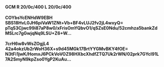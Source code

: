 #### GCM R 20/0c/400 L 20/0c/400
**COYbsYcENHdW9EBH**<br/>**SBS18HvL0JH6piVaW1ZNt+Vb+BF4vLUJ2fv2jL4wxyQ=**<br/>**pTqS3Cjwc99i87aP8w0/xFrisOmYQbvO1/qSZsE0Ndu/52cmhza5bankZdMSLrc7gGwjqNq9LSU+Z6+W...**<br/><br/>
**7crH6w8vWsZOgjL4**<br/>**42a4okzUb2rWoH36X+s9d45MGk17BrtYYGMvBKY4fOE=**<br/>**N3tFi1jwK/HomxJ6PCkVoVOZ98HXbcXhdfZTQ7Uk2rWN/02prk7GYcl91L7A2SmyN9kpZso0YgP2KuAu...**
